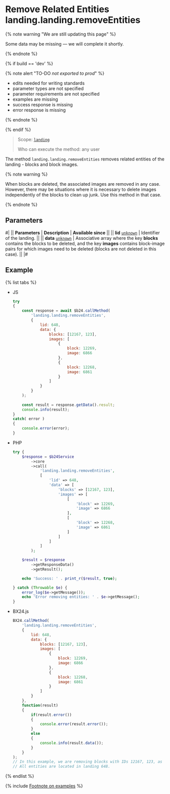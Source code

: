 # Remove Related Entities landing.landing.removeEntities

{% note warning "We are still updating this page" %}

Some data may be missing — we will complete it shortly.

{% endnote %}

{% if build == 'dev' %}

{% note alert "TO-DO _not exported to prod_" %}

- edits needed for writing standards
- parameter types are not specified
- parameter requirements are not specified
- examples are missing
- success response is missing
- error response is missing

{% endnote %}

{% endif %}

> Scope: [`landing`](../../../scopes/permissions.md)
>
> Who can execute the method: any user

The method `landing.landing.removeEntities` removes related entities of the landing - blocks and block images.

{% note warning %}

When blocks are deleted, the associated images are removed in any case. However, there may be situations where it is necessary to delete images independently of the blocks to clean up junk. Use this method in that case.

{% endnote %}

## Parameters

#|
|| **Parameters** | **Description** | **Available since** ||
|| **lid**
[`unknown`](../../../data-types.md) | Identifier of the landing. ||
|| **data**
[`unknown`](../../../data-types.md) | Associative array where the key **blocks** contains the blocks to be deleted, and the key **images** contains block-image pairs for which images need to be deleted (blocks are not deleted in this case). ||
|#

## Example

{% list tabs %}

- JS

    ```js
    try
    {
    	const response = await $b24.callMethod(
    		'landing.landing.removeEntities',
    		{
    			lid: 648,
    			data: {
    				blocks: [12167, 123],
    				images: [
    					{
    						block: 12269,
    						image: 6866
    					},
    					{
    						block: 12268,
    						image: 6861
    					}
    				]
    			}
    		}
    	);
    	
    	const result = response.getData().result;
    	console.info(result);
    }
    catch( error )
    {
    	console.error(error);
    }
    ```

- PHP

    ```php
    try {
        $response = $b24Service
            ->core
            ->call(
                'landing.landing.removeEntities',
                [
                    'lid' => 648,
                    'data' => [
                        'blocks' => [12167, 123],
                        'images' => [
                            [
                                'block' => 12269,
                                'image' => 6866
                            ],
                            [
                                'block' => 12268,
                                'image' => 6861
                            ]
                        ]
                    ]
                ]
            );
    
        $result = $response
            ->getResponseData()
            ->getResult();
    
        echo 'Success: ' . print_r($result, true);
    
    } catch (Throwable $e) {
        error_log($e->getMessage());
        echo 'Error removing entities: ' . $e->getMessage();
    }
    ```

- BX24.js

    ```js
    BX24.callMethod(
        'landing.landing.removeEntities',
        {
            lid: 648,
            data: {
                blocks: [12167, 123],
                images: [
                    {
                        block: 12269,
                        image: 6866
                    },
                    {
                        block: 12268,
                        image: 6861
                    }
                ]
            }
        },
        function(result)
        {
            if(result.error())
            {
                console.error(result.error());
            }
            else
            {
                console.info(result.data());
            }
        }
    );
    // In this example, we are removing blocks with IDs 12167, 123, as well as image 6866 (from block 12269) and image 6861 (from block 12268).
    // All entities are located in landing 648.
    ```

{% endlist %}

{% include [Footnote on examples](../../../../_includes/examples.md) %}